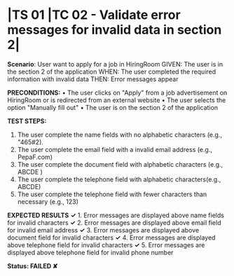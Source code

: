 # |TS 01 |TC 02 - Validate error messages for invalid data in section 2| #

**Scenario**: User want to apply for a job in HiringRoom
GIVEN: The user is in the section 2 of the application
WHEN: The user completed the required information with invalid data
THEN: Error messages appear

**PRECONDITIONS:**
• The user clicks on "Apply" from a job advertisement on HiringRoom or is redirected from an external website 
• The user selects the option "Manually fill out"
• The user is on the section 2 of the application

**TEST STEPS:**

1. The user complete the name fields with no alphabetic characters (e.g., "465#2).
2. The user complete the email field with a invalid email address (e.g., PepaF.com)
3. The user complete the document field with alphabetic characters (e.g., ABCDE )
4. The user complete the telephone field with alphabetic characters(e.g., ABCDE)
5. The user complete the telephone field with fewer characters than necessary (e.g., 123)
               
**EXPECTED RESULTS**
**✓** 1. Error messages are displayed above name fields for invalid characters
**✓** 2. Error messages are displayed above email field for invalid email address
**✓** 3. Error messages are displayed above document field for invalid characters
**✓** 4. Error messages are displayed above telephone field for invalid characters
**✓** 5. Error messages are displayed above telephone field for invalid phone number

**Status: FAILED ✘**
